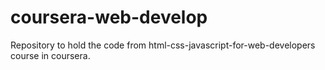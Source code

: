 # coursera-web-develop
Repository to hold the code from html-css-javascript-for-web-developers course in coursera.

